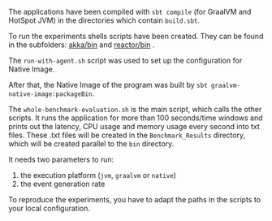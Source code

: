 The applications have been compiled with `sbt compile` (for GraalVM and HotSpot JVM) in the directories which contain `build.sbt`.



To run the experiments shells scripts have been created. They can be found in the subfolders: [akka/bin](akka/bin) and [reactor/bin](reactor/bin) .

The `run-with-agent.sh` script was used to set up the configuration for Native Image.

After that, the Native Image of the program was built by `sbt graalvm-native-image:packageBin`.


The `whole-benchmark-evaluation.sh` is the main script, which calls the other scripts. It runs the application for more than 100 seconds/time windows and prints out the latency, CPU usage and memory usage every second into txt files. These .txt files will be created in the `Benchmark_Results` directory, which will be created parallel to the `bin` directory.

It needs two parameters to run:
1. the execution platform (`jvm`, `graalvm` or `native`)
2. the event generation rate

To reproduce the experiments, you have to adapt the paths in the scripts to your local configuration.

